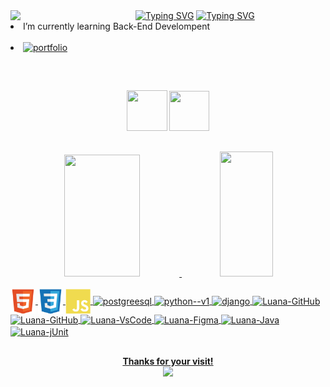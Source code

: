<img align="left" src="https://media3.giphy.com/media/9oa3sE4IdWbqO61WGT/giphy.gif?cid=ecf05e47shnjb9dsygo3s7720nd6k96q0crlwgek9icm4sz5&rid=giphy.gif&ct=s"   width="200px">
<div>
<a href="https://git.io/typing-svg"><img src="https://readme-typing-svg.demolab.com?font=Fira+Code&weight=600&pause=1000&color=F7588A&width=435&height=44&lines=Hello+World!" alt="Typing SVG" /></a>
<a href="https://git.io/typing-svg"><img src="https://readme-typing-svg.demolab.com?font=Fira+Code&weight=600&pause=1000&color=F73F8B&width=435&lines=My+name+is+Luana+Linhares" alt="Typing SVG" /></a>
</div
  
- I’m currently learning Back-End Develompent
 <br> <br>
- <a href="https://github.com/LuanaLinhares?tab=repositories"> ![portfolio](https://img.shields.io/badge/my_repositories-000?style=for-the-badge&logo=ko-fi&logoColor=pink) </a>
##
  
<br><div  align="center"> 
  <a href = "mailto:luanateixeiralinhares@gmail.com"><img height="65" width="65" src="https://img.icons8.com/dusk/512/gmail.png" target="_blank"></a>
  <a href="https://br.linkedin.com/in/luana-linhares-74780723a?trk=people-guest_people_search-card" target="_blank"><img height="64" width="64" src="https://img.icons8.com/dusk/512/linkedin--v1.png" target="_blank"></a> 
</div>

## 

<div align="center">
  <a href="https://github.com/LuanaLinhares">
  <img width="49%" height="195px" src="https://github-readme-stats.vercel.app/api?username=LuanaLinhares&show_icons=true&theme=dracula&include_all_commits=true&count_private=true"/>
  <img width="41%" height="200px" src="https://github-readme-stats.vercel.app/api/top-langs/?username=LuanaLinhares&layout=compact&langs_count=16&theme=dracula"/>
</div>
  
<div aling="center" ><br>
  <img align="center" alt="Luana-HTML" height="40" width="40" src="https://raw.githubusercontent.com/devicons/devicon/master/icons/html5/html5-original.svg">
  <img align="center" alt="Luana-CSS" height="40" width="40" src="https://raw.githubusercontent.com/devicons/devicon/master/icons/css3/css3-original.svg">
  <img align="center" alt="Luana-Js" height="40" width="40" src="https://raw.githubusercontent.com/devicons/devicon/master/icons/javascript/javascript-plain.svg">
  <img align="center" width="48" height="48" src="https://img.icons8.com/color/48/postgreesql.png" alt="postgreesql"/>
  <img align="center" width="48" height="48" src="https://img.icons8.com/color/48/python--v1.png" alt="python--v1"/>
  <img align="center" width="48" height="48" src="https://img.icons8.com/color/48/000000/django.png" alt="django"/>
  <img align="center" alt="Luana-GitHub" height="45" width="45"src="https://img.icons8.com/fluency/512/github.png" />
  <img align="center" alt="Luana-GitHub" height="45" width="45"src="https://icongr.am/devicon/git-original.svg?size=128&color=currentColor" />
  <img align="center" alt="Luana-VsCode " height="40" width="40"src="https://cdn.jsdelivr.net/gh/devicons/devicon/icons/vscode/vscode-original.svg" />
  <img align="center" alt="Luana-Figma" height="40" width="40"src="https://img.icons8.com/fluency/2x/figma.png" />
  <img align="center" alt="Luana-Java" height="45" width="40"src="https://cdn.jsdelivr.net/gh/devicons/devicon/icons/java/java-plain-wordmark.svg" />
  <img align="center" alt="Luana-jUnit" height="40" width="40"src="https://github.com/junit-team/junit5/blob/86465f4f491219ad0c0cf9c64eddca7b0edeb86f/assets/img/junit5-logo.svg" />
  
 
</div>

##

<div align = "center">
   <b>Thanks for your visit!</b></br>
   <img width="180px"src="https://media1.giphy.com/media/XgH0beW46tK3HDn5hP/giphy.gif?cid=790b76115f388660b104c6b93ceb3ff17e684f30381f0c7e&rid=giphy.gif&ct=s">
</div>
